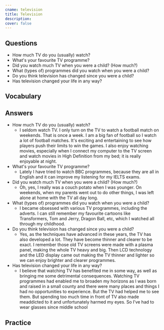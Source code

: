 ```yaml
---
cname: television
title: Television
description: 
cover: false
---
```

<banner></banner>

## Questions

- How much TV do you (usually) watch?
- What&#39;s your favourite TV programme?
- Did you watch much TV when you were a child? (How much?)
- What (types of) programmes did you watch when you were a child?
- Do you think television has changed since you were a child?
- Has television changed your life in any way?

## Vocabulary

<vocab-list>

<!-- blank -->

</vocab-list>

## Answers

- How much TV do you (usually) watch?
  - I seldom watch TV. I only turn on the TV to watch a football match on weekends. That is once a week. I am a big fan of football so I watch a lot of football matches. It&#39;s exciting and entertaining to see how players push their limits to win the games. I also enjoy watching movies, especially when I connect my computer to the TV screen and watch movies in High Definition from my bed; it is really enjoyable at night.
- What&#39;s your favourite TV programme?
  - Lately I have tried to watch BBC programmes, because they are all in English and it can improve my listening for my IELTS exams.
- Did you watch much TV when you were a child? (How much?)
  - Oh, yes, I really was a couch potato when I was younger. On weekends, when my parents went out to do other things, I was left alone at home with the TV all day long. 
- What (types of) programmes did you watch when you were a child?
  - I became obsessed with various TV programmes, including the adverts. I can still remember my favourite cartoons like Transformers, Tom and Jerry, Dragon Ball, etc, which I watched all through my childhood.
- Do you think television has changed since you were a child?
  - Yes, as the techniques have advanced in these years, the TV has also developed a lot. They have become thinner and clearer to be exact. I remember those old TV screens were made with a plasma panel, making the whole TV heavy and big. Then LCD technology and the LED display came out making the TV thinner and lighter so we can enjoy brighter and clearer programmes.
- Has television changed your life in any way?
  - I believe that watching TV has benefited me in some way, as well as bringing me some detrimental consequences. Watching TV programmes had enabled me to broaden my horizons as I was born and raised in a small county and there were many places and things I had no opportunities to experience. But the TV had helped me to see them. But spending too much time in front of TV also made meaddicted to it and unfortunately harmed my eyes. So I’ve had to wear glasses since middle school

## Practice

<qrfooter></qrfooter>
